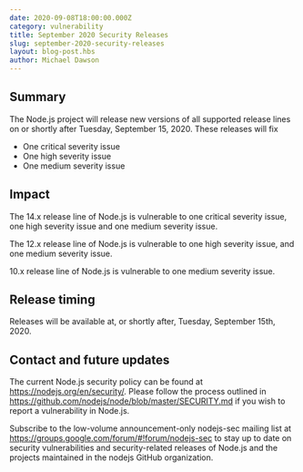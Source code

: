 ```yaml
---
date: 2020-09-08T18:00:00.000Z
category: vulnerability
title: September 2020 Security Releases
slug: september-2020-security-releases
layout: blog-post.hbs
author: Michael Dawson
---
```


## Summary

The Node.js project will release new versions of all supported release lines on or shortly after Tuesday, September 15, 2020.
These releases will fix

* One critical severity issue
* One high severity issue
* One medium severity issue

## Impact

The 14.x release line of Node.js is vulnerable to one critical severity issue, one high severity issue and one medium severity issue.

The 12.x release line of Node.js is vulnerable to one high severity issue, and one medium severity issue.

10.x release line of Node.js is vulnerable to one medium severity issue.

## Release timing

Releases will be available at, or shortly after, Tuesday, September 15th, 2020.

## Contact and future updates

The current Node.js security policy can be found at https://nodejs.org/en/security/. Please follow the process outlined in https://github.com/nodejs/node/blob/master/SECURITY.md if you wish to report a vulnerability in Node.js.

Subscribe to the low-volume announcement-only nodejs-sec mailing list at https://groups.google.com/forum/#!forum/nodejs-sec to stay up to date on security vulnerabilities and security-related releases of Node.js and the projects maintained in the nodejs GitHub organization.
